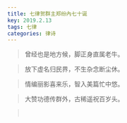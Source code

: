 ```yaml
---
title: 七律贺群主郑纷內七十诞
key: 2019.2.13
tags: 七律
categories: 律诗
---
```


<blockquote class="blockquote-center">曾经也是地方候，脚正身直属老牛。
</blockquote>
<blockquote class="blockquote-center">放下虚名归民界，不生杂念断尘休。
</blockquote>
<blockquote class="blockquote-center">情编丽影喜来乐，智入美篇忙中悠。
</blockquote>
<blockquote class="blockquote-center">大赞功德传群外，古稀遥祝百岁头。
</blockquote>
<blockquote class="blockquote-center"></br>
</blockquote>
